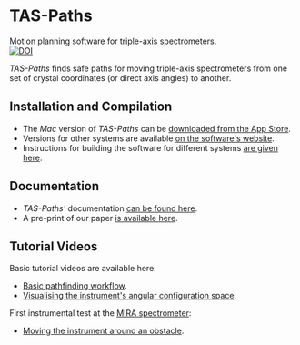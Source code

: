 # TAS-Paths
Motion planning software for triple-axis spectrometers.  
[![DOI](https://zenodo.org/badge/DOI/10.5281/zenodo.4625649.svg)](https://doi.org/10.5281/zenodo.4625649)

*TAS-Paths* finds safe paths for moving triple-axis spectrometers from one set of crystal coordinates (or direct axis angles) to another.

## Installation and Compilation
- The *Mac* version of *TAS-Paths* can be [downloaded from the App Store](https://apps.apple.com/app/id1594199491).  
- Versions for other systems are available [on the software's website](http://www.ill.eu/tas-paths).
- Instructions for building the software for different systems [are given here](https://github.com/ILLGrenoble/taspaths/wiki/Compiling-TAS-Paths).

## Documentation
- *TAS-Paths'* documentation [can be found here](https://github.com/ILLGrenoble/taspaths/wiki).
- A pre-print of our paper [is available  here](https://doi.org/10.48550/arXiv.2303.14041).

## Tutorial Videos
Basic tutorial videos are available here:
- [Basic pathfinding workflow](https://youtu.be/xs2BLuppQPQ).
- [Visualising the instrument's angular configuration space](https://youtu.be/WPUCVzMDKDc).

First instrumental test at the [MIRA spectrometer](https://doi.org/10.1016/j.nima.2017.09.063):
- [Moving the instrument around an obstacle](https://youtu.be/F0SAQp00he4).
